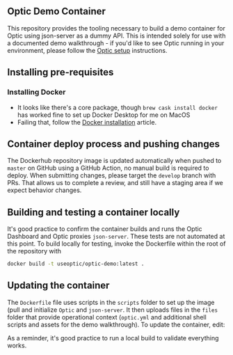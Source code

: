 
## Optic Demo Container

This repository provides the tooling necessary to build a demo container for Optic using json-server as a dummy API. This is intended solely for use with a documented demo walkthrough - if you'd like to see Optic running in your environment, please follow the [Optic setup](https://docs.useoptic.com/setup) instructions. 

## Installing pre-requisites

### Installing Docker

- It looks like there's a core package, though `brew cask install docker` has worked fine to set up Docker Desktop for me on MacOS
- Failing that, follow the [Docker installation](https://docs.docker.com/docker-for-mac/install/) article.

## Container deploy process and pushing changes

The Dockerhub repository image is updated automatically when pushed to `master` on GitHub using a GitHub Action, no manual build is required to deploy. When submitting changes, please target the `develop` branch with PRs. That allows us to complete a review, and still have a staging area if we expect behavior changes.

## Building and testing a container locally 

It's good practice to confirm the container builds and runs the Optic Dashboard and Optic proxies `json-server`. These tests are not automated at this point. To build locally for testing, invoke the Dockerfile within the root of the repository with

``` sh
docker build -t useoptic/optic-demo:latest .
```

## Updating the container

The `Dockerfile` file uses scripts in the `scripts` folder to set up the image (pull and initialize `Optic` and `json-server`. It then uploads files in the `files` folder that provide operational context (`optic.yml` and additional shell scripts and assets for the demo walkthrough). To update the container, edit:

As a reminder, it's good practice to run a local build to validate everything works.
